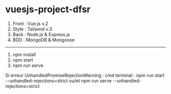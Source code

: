 # vuesjs-project-dfsr

1. Front : Vue.js v.2
2. Style : Tailwind v.3
3. Back : Node.js & Express.js
4. BDD : MongoDB & Mongoose

**********************************

1. npm install
2. npm start
3. npm run serve

Si erreur UnhandledPromiseRejectionWarning : 
cmd terminal : npm run start --unhandled-rejections=strict ou/et npm run serve --unhandled-rejections=strict
